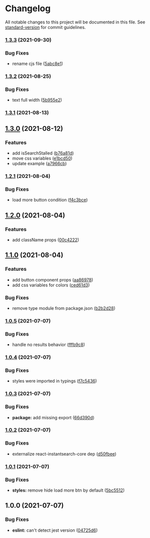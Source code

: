# Changelog

All notable changes to this project will be documented in this file. See [standard-version](https://github.com/conventional-changelog/standard-version) for commit guidelines.

### [1.3.3](https://github.com/algolia/react-instantsearch-widget-loadmore-with-progressbar/compare/v1.3.2...v1.3.3) (2021-09-30)


### Bug Fixes

* rename cjs file ([5abc8e1](https://github.com/algolia/react-instantsearch-widget-loadmore-with-progressbar/commit/5abc8e1f8345c6ee141cbbc40eb6356bbad09952))

### [1.3.2](https://github.com/algolia/react-instantsearch-widget-loadmore-with-progressbar/compare/v1.3.1...v1.3.2) (2021-08-25)


### Bug Fixes

* text full width ([5b955e2](https://github.com/algolia/react-instantsearch-widget-loadmore-with-progressbar/commit/5b955e2a668f60335d06ebae5817232e9d40d85b))

### [1.3.1](https://github.com/algolia/react-instantsearch-widget-loadmore-with-progressbar/compare/v1.3.0...v1.3.1) (2021-08-13)

## [1.3.0](https://github.com/algolia/react-instantsearch-widget-loadmore-with-progressbar/compare/v1.2.1...v1.3.0) (2021-08-12)


### Features

* add isSearchStalled ([b76a81d](https://github.com/algolia/react-instantsearch-widget-loadmore-with-progressbar/commit/b76a81d7f3f47fa6b02a916e03a1bd5041b864b6))
* move css variables ([e1bcd50](https://github.com/algolia/react-instantsearch-widget-loadmore-with-progressbar/commit/e1bcd502748b82e5913d94135be01f85ee2d9350))
* update example ([a7966cb](https://github.com/algolia/react-instantsearch-widget-loadmore-with-progressbar/commit/a7966cbeb3d9dda3a5a4354a122b9c019f8277f1))

### [1.2.1](https://github.com/algolia/react-instantsearch-widget-loadmore-with-progressbar/compare/v1.2.0...v1.2.1) (2021-08-04)


### Bug Fixes

* load more button condition ([f4c3bce](https://github.com/algolia/react-instantsearch-widget-loadmore-with-progressbar/commit/f4c3bced5880010ecd8ab983cd8c62d7c44707a7))

## [1.2.0](https://github.com/algolia/react-instantsearch-widget-loadmore-with-progressbar/compare/v1.1.0...v1.2.0) (2021-08-04)


### Features

* add className props ([00c4222](https://github.com/algolia/react-instantsearch-widget-loadmore-with-progressbar/commit/00c422266cc01848e617353d0b10bf01e2da12c0))

## [1.1.0](https://github.com/algolia/react-instantsearch-widget-loadmore-with-progressbar/compare/v1.0.5...v1.1.0) (2021-08-04)


### Features

* add button component props ([aa86978](https://github.com/algolia/react-instantsearch-widget-loadmore-with-progressbar/commit/aa869787dfd9fc6800f05ba9c884878941ee78fb))
* add css variables for colors ([ced61d3](https://github.com/algolia/react-instantsearch-widget-loadmore-with-progressbar/commit/ced61d398a338f8e6aff97342cac402207522d4f))


### Bug Fixes

* remove type module from package.json ([b2b2d28](https://github.com/algolia/react-instantsearch-widget-loadmore-with-progressbar/commit/b2b2d2801f4300d4cb34a4f1c87df999fbb0752f))

### [1.0.5](https://github.com/algolia/react-instantsearch-widget-loadmore-with-progressbar/compare/v1.0.4...v1.0.5) (2021-07-07)


### Bug Fixes

* handle no results behavior ([fffb9c8](https://github.com/algolia/react-instantsearch-widget-loadmore-with-progressbar/commit/fffb9c8c3cca43ff5273767af345c76f201237bd))

### [1.0.4](https://github.com/algolia/react-instantsearch-widget-loadmore-with-progressbar/compare/v1.0.3...v1.0.4) (2021-07-07)


### Bug Fixes

* styles were imported in typings ([f7c5436](https://github.com/algolia/react-instantsearch-widget-loadmore-with-progressbar/commit/f7c54368a8ad7b2fae5d5bc1e8fd3522608a9494))

### [1.0.3](https://github.com/algolia/react-instantsearch-widget-loadmore-with-progressbar/compare/v1.0.2...v1.0.3) (2021-07-07)


### Bug Fixes

* **package:** add missing export ([66d390d](https://github.com/algolia/react-instantsearch-widget-loadmore-with-progressbar/commit/66d390d94cdc2b5d7686dddbd2c9067bdee4bbeb))

### [1.0.2](https://github.com/algolia/react-instantsearch-widget-loadmore-with-progressbar/compare/v1.0.1...v1.0.2) (2021-07-07)


### Bug Fixes

* externalize react-instantsearch-core dep ([d50fbee](https://github.com/algolia/react-instantsearch-widget-loadmore-with-progressbar/commit/d50fbee07a8544e52d298c9ceb787cd3a0c72d9c))

### [1.0.1](https://github.com/algolia/react-instantsearch-widget-loadmore-with-progressbar/compare/v1.0.0...v1.0.1) (2021-07-07)


### Bug Fixes

* **styles:** remove hide load more btn by default ([5bc5512](https://github.com/algolia/react-instantsearch-widget-loadmore-with-progressbar/commit/5bc5512f5ef38f1ac9faa1e99fca6337bbf0adb4))

## 1.0.0 (2021-07-07)


### Bug Fixes

* **eslint:** can't detect jest version ([04725d6](https://github.com/algolia/react-instantsearch-widget-loadmore-with-progressbar/commit/04725d6c8d6535edd7815d6308ad5a4610675a43))

